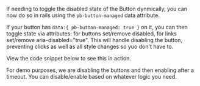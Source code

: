 If needing to toggle the disabled state of the Button dynmically, you can now do so in rails using the `pb-button-managed` data attribute. 

If your button has `data:{ pb-button-managed: true }`  on it, you can then toggle state via attributes: for buttons set/remove disabled, for links set/remove aria-disabled="true". This will handle disabling the button, preventing clicks as well as all style changes so yuo don't have to.  

View the code snippet below to see this in action.

For demo purposes, we are disabling the buttons and then enabling after a timeout. You can disable/enable based on whatever logic you need. 